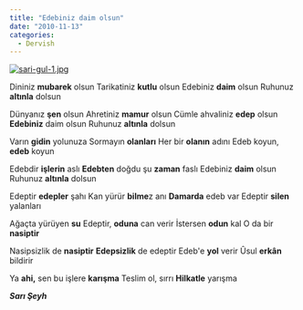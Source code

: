 ```yaml
---
title: "Edebiniz daim olsun"
date: "2010-11-13"
categories: 
  - Dervish
---
```


[![sari-gul-1.jpg](/uploads/2010/11/sari-gul-1.jpg)](/uploads/2010/11/sari-gul-1.jpg "sari-gul-1.jpg")

Dininiz **mubarek** olsun Tarikatiniz **kutlu** olsun Edebiniz **daim** olsun Ruhunuz **altınla** dolsun

Dünyanız **şen** olsun Ahretiniz **mamur** olsun Cümle ahvaliniz **edep** olsun **Edebiniz** daim olsun Ruhunuz **altınla** dolsun

Varın **gidin** yolunuza Sormayın **olanları** Her bir **olanın** adını Edeb koyun, **edeb** koyun

Edebdir **işlerin** aslı **Edebten** doğdu şu **zaman** faslı Edebiniz **daim** olsun Ruhunuz **altınla** dolsun

Edeptir **edepler** şahı Kan yürür **bilme**z anı **Damarda** edeb var Edeptir **silen** yalanları

Ağaçta yürüyen **su** Edeptir, **oduna** can verir İstersen **odun** kal O da bir **nasiptir**

Nasipsizlik de **nasiptir** **Edepsizlik** de edeptir Edeb'e **yol** verir Ûsul **erkân** bildirir

Ya **ahi,** sen bu işlere **karışma** Teslim ol, sırrı **Hilkatle** yarışma

_**Sarı Şeyh**_
